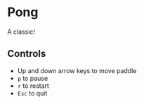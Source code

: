 # Pong
A classic!

## Controls
   * Up and down arrow keys to move paddle
   * `p` to pause
   * `r` to restart
   * `Esc` to quit
